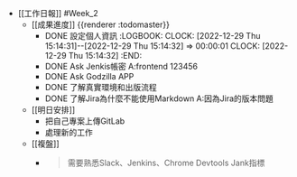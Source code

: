 - [[工作日報]] #Week_2
	- [[成果進度]] {{renderer :todomaster}}
		- DONE 設定個人資訊
		  :LOGBOOK:
		  CLOCK: [2022-12-29 Thu 15:14:31]--[2022-12-29 Thu 15:14:32] =>  00:00:01
		  CLOCK: [2022-12-29 Thu 15:14:32]
		  :END:
		- DONE  Ask Jenkis帳密 A:frontend 123456
		- DONE Ask Godzilla APP
		- DONE 了解真實環境和出版流程
		- DONE 了解Jira為什麼不能使用Markdown A:因為Jira的版本問題
	- [[明日安排]]
		- 把自己專案上傳GitLab
		- 處理新的工作
	- [[複盤]]
		- > 需要熟悉Slack、Jenkins、Chrome Devtools Jank指標